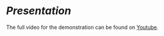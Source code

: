 # _Presentation_

The full video for the demonstration can be found on [Youtube](https://www.youtube.com/watch?v=1eNZ0FXAguU).

